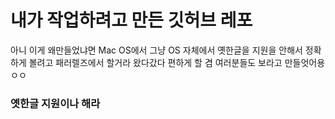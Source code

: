 # 내가 작업하려고 만든 깃허브 레포
아니 이게 왜만들었냐면
Mac OS에서 그냥 OS 자체에서 옛한글을 지원을 안해서
정확하게 볼려고 패러렐즈에서 할거라
왔다갔다 편하게 할 겸 여러분들도 보라고
만들엇어용ㅇㅇ

### 옛한글 지원이나 해라
